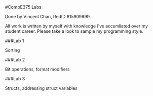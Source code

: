 #CompE375 Labs

Done by Vincent Chan, RedID 815909699.

All work is written by myself with knowledge i've accumliated over my student career. Please take a look to sample my programming style.

###Lab 1

Sorting

###Lab 2

Bit operations, format modifiers

###Lab 3

Structs, addressing struct variables

